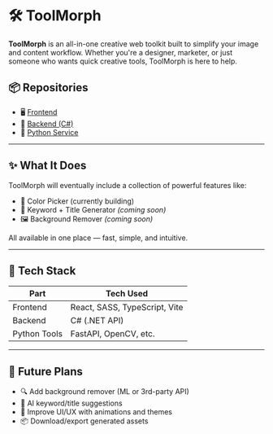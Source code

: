 # 🛠️ ToolMorph

**ToolMorph** is an all-in-one creative web toolkit built to simplify your image and content workflow. Whether you're a designer, marketer, or just someone who wants quick creative tools, ToolMorph is here to help.

## 📦 Repositories

- 🖥️ [Frontend](https://github.com/MunteanRares/toolmorph-ui)
- 🧠 [Backend (C#)](https://github.com/MunteanRares/toolmorph-backend)
- 🐍 [Python Service](https://github.com/MunteanRares/toolmorph-python-service)

---

## ✨ What It Does

ToolMorph will eventually include a collection of powerful features like:

- 🎨 Color Picker (currently building)
- 🧠 Keyword + Title Generator *(coming soon)*
- 🖼️ Background Remover *(coming soon)*

All available in one place — fast, simple, and intuitive.

---

## 🧪 Tech Stack

| Part         | Tech Used                   |
|--------------|-----------------------------|
| Frontend     | React, SASS, TypeScript, Vite |
| Backend      | C# (.NET API)               |
| Python Tools | FastAPI, OpenCV, etc.       |

---

## 🧭 Future Plans

- 🔍 Add background remover (ML or 3rd-party API)
- 🤖 AI keyword/title suggestions
- 🎨 Improve UI/UX with animations and themes
- 📦 Download/export generated assets
